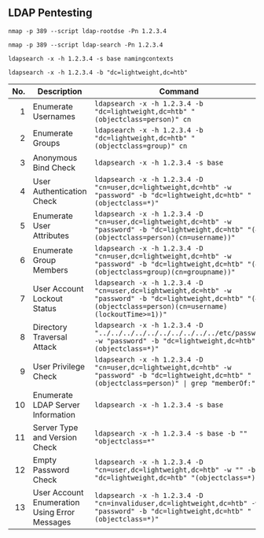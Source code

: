 ## LDAP Pentesting

```
nmap -p 389 --script ldap-rootdse -Pn 1.2.3.4

nmap -p 389 --script ldap-search -Pn 1.2.3.4

ldapsearch -x -h 1.2.3.4 -s base namingcontexts

ldapsearch -x -h 1.2.3.4 -b "dc=lightweight,dc=htb"
```

| No. | Description                                       | Command                                                           |
|----:|---------------------------------------------------|-------------------------------------------------------------------|
|   1 | Enumerate Usernames                               | `ldapsearch -x -h 1.2.3.4 -b "dc=lightweight,dc=htb" "(objectclass=person)" cn` |
|   2 | Enumerate Groups                                  | `ldapsearch -x -h 1.2.3.4 -b "dc=lightweight,dc=htb" "(objectclass=group)" cn` |
|   3 | Anonymous Bind Check                             | `ldapsearch -x -h 1.2.3.4 -s base` |
|   4 | User Authentication Check                        | `ldapsearch -x -h 1.2.3.4 -D "cn=user,dc=lightweight,dc=htb" -w "password" -b "dc=lightweight,dc=htb" "(objectclass=*)"` |
|   5 | Enumerate User Attributes                         | `ldapsearch -x -h 1.2.3.4 -D "cn=user,dc=lightweight,dc=htb" -w "password" -b "dc=lightweight,dc=htb" "(&(objectclass=person)(cn=username))"` |
|   6 | Enumerate Group Members                           | `ldapsearch -x -h 1.2.3.4 -D "cn=user,dc=lightweight,dc=htb" -w "password" -b "dc=lightweight,dc=htb" "(&(objectclass=group)(cn=groupname))"` |
|   7 | User Account Lockout Status                      | `ldapsearch -x -h 1.2.3.4 -D "cn=user,dc=lightweight,dc=htb" -w "password" -b "dc=lightweight,dc=htb" "(&(objectclass=person)(cn=username)(lockoutTime>=1))"` |
|   8 | Directory Traversal Attack                       | `ldapsearch -x -h 1.2.3.4 -D "../../../../../../../../../../etc/passwd" -w "password" -b "dc=lightweight,dc=htb" "(objectclass=*)" ` |
|   9 | User Privilege Check                             | `ldapsearch -x -h 1.2.3.4 -D "cn=user,dc=lightweight,dc=htb" -w "password" -b "dc=lightweight,dc=htb" "(objectclass=person)" \| grep "memberOf:"` |
|  10 | Enumerate LDAP Server Information                | `ldapsearch -x -h 1.2.3.4 -s base` |
|  11 | Server Type and Version Check                    | `ldapsearch -x -h 1.2.3.4 -s base -b "" "objectclass=*"` |
|  12 | Empty Password Check                             | `ldapsearch -x -h 1.2.3.4 -D "cn=user,dc=lightweight,dc=htb" -w "" -b "dc=lightweight,dc=htb" "(objectclass=*)" ` |
|  13 | User Account Enumeration Using Error Messages   | `ldapsearch -x -h 1.2.3.4 -D "cn=invaliduser,dc=lightweight,dc=htb" -w "password" -b "dc=lightweight,dc=htb" "(objectclass=*)" ` |
